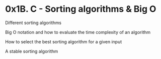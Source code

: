 # 0x1B. C - Sorting algorithms & Big O

Different sorting algorithms

Big O notation and how to evaluate the time complexity of an algorithm

How to select the best sorting algorithm for a given input

A stable sorting algorithm
